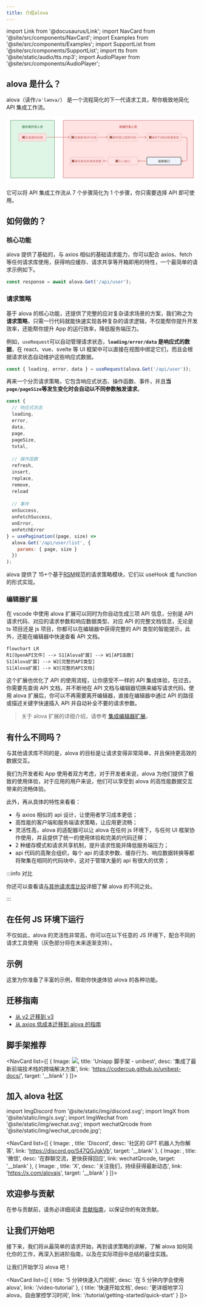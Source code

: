 ```yaml
---
title: 介绍alova
---
```


import Link from '@docusaurus/Link';
import NavCard from '@site/src/components/NavCard';
import Examples from '@site/src/components/Examples';
import SupportList from '@site/src/components/SupportList';
import tts from '@site/static/audio/tts.mp3';
import AudioPlayer from '@site/src/components/AudioPlayer';

## alova 是什么？

alova（读作`/əˈləʊva/`<AudioPlayer src={tts} />） 是一个流程简化的下一代请求工具，帮你极致地简化 API 集成工作流。

![](/img/overview_flow_cn.png)

它可以将 API 集成工作流从 7 个步骤简化为 1 个步骤，你只需要选择 API 即可使用。

## 如何做的？

### 核心功能

alova 提供了基础的，与 axios 相似的基础请求能力，你可以配合 axios、fetch 等任何请求库使用，获得响应缓存、请求共享等开箱即用的特性，一个最简单的请求示例如下。

```js
const response = await alova.Get('/api/user');
```

### 请求策略

基于 alova 的核心功能，还提供了完整的应对复杂请求场景的方案，我们称之为**请求策略**，只需一行代码就能快速实现各种复杂的请求逻辑，不仅能帮你提升开发效率，还能帮你提升 App 的运行效率，降低服务端压力。

例如，`useRequest`可以自动管理请求状态，**`loading/error/data` 是响应式的数据**，在 react、vue、svelte 等 UI 框架中可以直接在视图中绑定它们，而且会根据请求状态自动维护这些响应式数据。

```javascript
const { loading, error, data } = useRequest(alova.Get('/api/user'));
```

再来一个分页请求策略，它包含响应式状态、操作函数、事件，并且**当`page/pageSize`等发生变化时会自动以不同参数触发请求**。

```javascript
const {
  // 响应式状态
  loading,
  error,
  data,
  page,
  pageSize,
  total,

  // 操作函数
  refresh,
  insert,
  replace,
  remove,
  reload

  // 事件
  onSuccess,
  onFetchSuccess,
  onError,
  onFetchError
} = usePagination((page, size) =>
  alova.Get('/api/user/list', {
    params: { page, size }
  })
);
```

alova 提供了 15+个基于[RSM](/about/RSM)规范的请求策略模块，它们以 useHook 或 function 的形式实现。

### 编辑器扩展

在 vscode 中使用 alova 扩展可以同时为你自动生成三项 API 信息，分别是 API 请求代码、对应的请求参数和响应数据类型、对应 API 的完整文档信息，无论是 ts 项目还是 js 项目，你都可以在编辑器中获得完整的 API 类型的智能提示，此外，还能在编辑器中快速查看 API 文档。

```mermaid
flowchart LR
R1[OpenAPI文件] --> S1[Alova扩展] --> W1[API函数]
S1[Alova扩展] --> W2[完整的API类型]
S1[Alova扩展] --> W3[完整的API文档]
```

这个扩展也优化了 API 的使用流程，让你感受不一样的 API 集成体验，在过去，你需要先查询 API 文档，并不断地在 API 文档与编辑器切换来编写请求代码，使用 alova 扩展后，你可以不再需要离开编辑器，直接在编辑器中通过 API 的路径或描述关键字快速插入 API 并自动补全不要的请求参数。

> 关于 alova 扩展的详细介绍，请参考 [集成编辑器扩展](/tutorial/getting-started/extension-integration)。

## 有什么不同吗？

与其他请求库不同的是，alova 的目标是让请求变得非常简单，并且保持更高效的数据交互。

我们为开发者和 App 使用者双方考虑，对于开发者来说，alova 为他们提供了极致的使用体验，对于应用的用户来说，他们可以享受到 alova 的高性能数据交互带来的流畅体验。

此外，再从具体的特性来看看：

- 与 axios 相似的 api 设计，让使用者学习成本更低；
- 高性能的客户端和服务端请求策略，让应用更流畅；
- 灵活性高，alova 的适配器可以让 alova 在任何 js 环境下，与任何 UI 框架协作使用，并且提供了统一的使用体验和完美的代码迁移；
- 2 种缓存模式和请求共享机制，提升请求性能并降低服务端压力；
- api 代码的高聚合组织，每个 api 的请求参数、缓存行为、响应数据转换等都将聚集在相同的代码块中，这对于管理大量的 api 有很大的优势；

:::info 对比

你还可以查看请[与其他请求库比较](/about/comparison)详细了解 alova 的不同之处。

:::

## 在任何 JS 环境下运行

不仅如此，alova 的灵活性非常高，你可以在以下任意的 JS 环境下，配合不同的请求工具使用（灰色部分将在未来逐渐支持）。

<SupportList showStatus></SupportList>

## 示例

这里为你准备了丰富的示例，帮助你快速体验 alova 的各种功能。

<Examples />

## 迁移指南

- [从 v2 迁移到 v3](/tutorial/project/migration/v2-to-v3)
- [从 axios 低成本迁移到 alova 的指南](/tutorial/project/migration/from-axios)

## 脚手架推荐

<NavCard list={[
{
Image: <img src="https://codercup.github.io/unibest-docs/logo.svg"/>,
title: 'Uniapp 脚手架 - unibest',
desc: '集成了最新前端技术栈的跨端解决方案',
link: 'https://codercup.github.io/unibest-docs/',
target: '__blank'
}
]}></NavCard>

## 加入 alova 社区

import ImgDiscord from '@site/static/img/discord.svg';
import ImgX from '@site/static/img/x.svg';
import ImgWechat from '@site/static/img/wechat.svg';
import wechatQrcode from '@site/static/img/wechat_qrcode.jpg';

<NavCard list={[
{
Image: <ImgDiscord />,
title: 'Discord',
desc: '社区的 GPT 机器人为你解答',
link: 'https://discord.gg/S47QGJgkVb',
target: '__blank'
},
{
Image: <ImgWechat />,
title: '微信',
desc: '在群聊交流，更快获得回应',
link: wechatQrcode,
target: '__blank'
},
{
Image: <ImgX />,
title: 'X',
desc: '关注我们，持续获得最新动态',
link: 'https://x.com/alovajs',
target: '__blank'
}
]}></NavCard>

## 欢迎参与贡献

在参与贡献前，请务必详细阅读 [贡献指南](/contributing/overview)，以保证你的有效贡献。

## 让我们开始吧

接下来，我们将从最简单的请求开始，再到请求策略的讲解，了解 alova 如何简化你的工作，再深入到进阶指南，以及在实际项目中总结的最佳实践。

让我们开始学习 alova 吧！

<NavCard list={[
{
title: '5 分钟快速入门视频',
desc: '在 5 分钟内学会使用 alova',
link: '/video-tutorial'
},
{
title: '快速开始文档',
desc: '更详细地学习 alova，自由掌控学习时间',
link: '/tutorial/getting-started/quick-start'
}
]}></NavCard>
